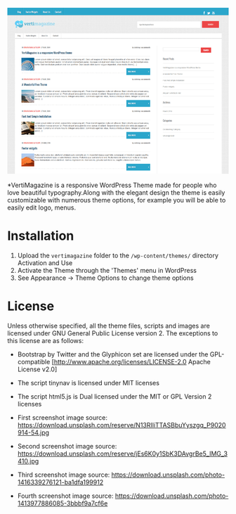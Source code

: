 ![VertiMagazine - Free Wordpress Theme](/screenshot.png)  

*VertiMagazine is a responsive WordPress Theme made for people who love beautiful typography.Along with the elegant design the theme is easily customizable with numerous theme options, for example you will be able to easily edit logo, menus.

# Installation
1. Upload the `vertimagazine` folder to the `/wp-content/themes/` directory
Activation and Use
1. Activate the Theme through the 'Themes' menu in WordPress
2. See Appearance -> Theme Options to change theme options


# License
Unless otherwise specified, all the theme files, scripts and images
are licensed under GNU General Public License version 2.
The exceptions to this license are as follows:
* Bootstrap by Twitter and the Glyphicon set are licensed under the GPL-compatible [http://www.apache.org/licenses/LICENSE-2.0 Apache License v2.0]
* The script tinynav is licensed under MIT licenses
* The script html5.js is Dual licensed under the MIT or GPL Version 2 licenses


* First screenshot image source: https://download.unsplash.com/reserve/N13RIliTTASBbuYyszgq_P9020914-54.jpg
* Second screenshot image source: https://download.unsplash.com/reserve/jEs6K0y1SbK3DAvgrBe5_IMG_3410.jpg
* Third screenshot image source: https://download.unsplash.com/photo-1416339276121-ba1dfa199912
* Fourth screenshot image source: https://download.unsplash.com/photo-1413977886085-3bbbf9a7cf6e